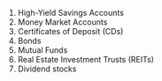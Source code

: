 1. High-Yield Savings Accounts
2. Money Market Accounts
3. Certificates of Deposit (CDs)
4. Bonds
5. Mutual Funds
6. Real Estate Investment Trusts (REITs)
7. Dividend stocks